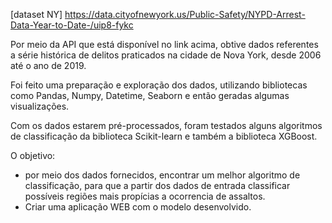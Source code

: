 [dataset NY] https://data.cityofnewyork.us/Public-Safety/NYPD-Arrest-Data-Year-to-Date-/uip8-fykc

Por meio da API que está disponível no link acima, obtive dados referentes a série histórica de delitos praticados na cidade de Nova York, desde 2006 até o ano de 2019.

Foi feito uma preparação e exploração dos dados,  utilizando bibliotecas como Pandas, Numpy, Datetime, Seaborn e então geradas algumas visualizações.

Com os dados estarem pré-processados, foram testados alguns algoritmos de classificação da biblioteca Scikit-learn e também a biblioteca XGBoost.

O objetivo:
 - por meio dos dados fornecidos, encontrar um melhor algoritmo de classificação, para que a partir dos dados de entrada classificar possíveis regiões mais propícias a ocorrencia de assaltos.
 - Criar uma aplicação WEB com o modelo desenvolvido.
